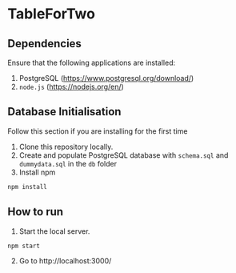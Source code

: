 # TableForTwo

## Dependencies

Ensure that the following applications are installed:

1. PostgreSQL (https://www.postgresql.org/download/)  
2. `node.js` (https://nodejs.org/en/)

## Database Initialisation
Follow this section if you are installing for the first time
1. Clone this repository locally.
2. Create and populate PostgreSQL database with `schema.sql` and `dummydata.sql` in the `db` folder
3. Install npm
```bash
npm install
```
## How to run
1. Start the local server.
```bash
npm start
```
2. Go to http://localhost:3000/
